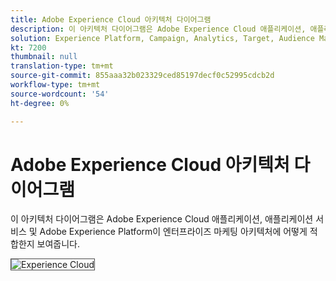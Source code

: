 ```yaml
---
title: Adobe Experience Cloud 아키텍처 다이어그램
description: 이 아키텍처 다이어그램은 Adobe Experience Cloud 애플리케이션, 애플리케이션 서비스 및 Adobe Experience Platform이 엔터프라이즈 마케팅 아키텍처에 어떻게 적합한지 보여줍니다.
solution: Experience Platform, Campaign, Analytics, Target, Audience Manager, Magento, Marketo, Advertising Cloud, Experience Manager Sites, Experience Manager Assets, Data Collection, Customer Journey Analytics, Journey Orchestration, Offer Decisioning, Real-time Customer Data Platform
kt: 7200
thumbnail: null
translation-type: tm+mt
source-git-commit: 855aaa32b023329ced85197decf0c52995cdcb2d
workflow-type: tm+mt
source-wordcount: '54'
ht-degree: 0%

---
```



# Adobe Experience Cloud 아키텍처 다이어그램

이 아키텍처 다이어그램은 Adobe Experience Cloud 애플리케이션, 애플리케이션 서비스 및 Adobe Experience Platform이 엔터프라이즈 마케팅 아키텍처에 어떻게 적합한지 보여줍니다.

<img src="assets/AEC.svg" alt="Experience Cloud" style="border:1px solid #4a4a4a" />